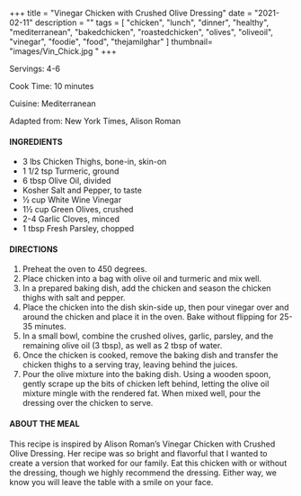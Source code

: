 +++
title = "Vinegar Chicken with Crushed Olive Dressing"
date = "2021-02-11"
description = ""
tags = [
    "chicken",
    "lunch",
    "dinner",
    "healthy",
    "mediterranean",
    "bakedchicken",
    "roastedchicken",
    "olives",
    "oliveoil",
    "vinegar",
    "foodie",
    "food",
    "thejamilghar"
]
thumbnail= "images/Vin_Chick.jpg "
+++

Servings: 4-6 <!--more-->

Cook Time: 10 minutes

Cuisine: Mediterranean

Adapted from: New York Times, Alison Roman 

#### INGREDIENTS 

* 3 lbs Chicken Thighs, bone-in, skin-on
* 1 1/2 tsp Turmeric, ground 
* 6 tbsp Olive Oil, divided
* Kosher Salt and Pepper, to taste 
* ½ cup White Wine Vinegar 
* 1½ cup Green Olives, crushed 
* 2-4 Garlic Cloves, minced 
* 1 tbsp Fresh Parsley, chopped 

#### DIRECTIONS 

1. Preheat the oven to 450 degrees. 
2. Place chicken into a bag with olive oil and turmeric and mix well. 
3. In a prepared baking dish, add the chicken and season the chicken thighs with salt and pepper. 
4. Place the chicken into the dish skin-side up, then pour vinegar over and around the chicken and place it in the oven. Bake without flipping for 25-35 minutes. 
5. In a small bowl, combine the crushed olives, garlic, parsley, and the remaining olive oil (3 tbsp), as well as 2 tbsp of water.
6. Once the chicken is cooked, remove the baking dish and transfer the chicken thighs to a serving tray, leaving behind the juices. 
7. Pour the olive mixture into the baking dish. Using a wooden spoon, gently scrape up the bits of chicken left behind, letting the olive oil mixture mingle with the rendered fat. When mixed well, pour the dressing over the chicken to serve.  

#### ABOUT THE MEAL

This recipe is inspired by Alison Roman’s Vinegar Chicken with Crushed Olive Dressing. Her recipe was so bright and flavorful that I wanted to create a version that worked for our family. Eat this chicken with or without the dressing, though we highly recommend the dressing. Either way, we know you will leave the table with a smile on your face. 
